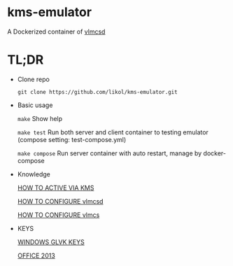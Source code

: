 # kms-emulator
A Dockerized container of [vlmcsd](https://github.com/Wind4/vlmcsd)

# TL;DR

* Clone repo

  `git clone https://github.com/likol/kms-emulator.git`

* Basic usage

  `make`
  Show help
  
  `make test`
  Run both server and client container to testing emulator (compose setting: test-compose.yml)

  `make compose`
  Run server container with auto restart, manage by docker-compose

* Knowledge

    [HOW TO ACTIVE VIA KMS](https://github.com/Wind4/vlmcsd/blob/master/man/vlmcsd.7.pdf)

    [HOW TO CONFIGURE vlmcsd](https://github.com/Wind4/vlmcsd/blob/master/man/vlmcsd.8.pdf)

    [HOW TO CONFIGURE vlmcs](https://github.com/Wind4/vlmcsd/blob/master/man/vlmcs.1.pdf)

* KEYS

    [WINDOWS GLVK KEYS](https://technet.microsoft.com/en-us/library/jj612867.aspx)

    [OFFICE 2013](https://technet.microsoft.com/en-us/library/dn385360.aspx)

